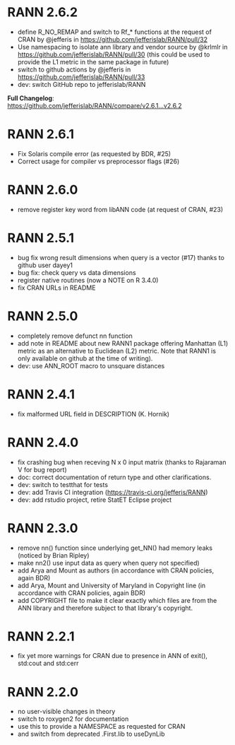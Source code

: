 # RANN 2.6.2

* define R_NO_REMAP and switch to Rf_* functions at the request of CRAN by 
  @jefferis in https://github.com/jefferislab/RANN/pull/32
* Use namespacing to isolate ann library and vendor source by @krlmlr in https://github.com/jefferislab/RANN/pull/30
  (this could be used to provide the L1 metric in the same package in future)
* switch to github actions by @jefferis in https://github.com/jefferislab/RANN/pull/33
* dev: switch GitHub repo to jefferislab/RANN

**Full Changelog**: https://github.com/jefferislab/RANN/compare/v2.6.1...v2.6.2

# RANN 2.6.1

* Fix Solaris compile error (as requested by BDR, #25)
* Correct usage for compiler vs preprocessor flags (#26)

# RANN 2.6.0

* remove register key word from libANN code (at request of CRAN, #23)

# RANN 2.5.1

* bug fix wrong result dimensions when query is a vector (#17)
  thanks to github user dayey1
* bug fix: check query vs data dimensions
* register native routines (now a NOTE on R 3.4.0)
* fix CRAN URLs in README

# RANN 2.5.0

* completely remove defunct nn function
* add note in README about new RANN1 package offering Manhattan (L1) metric as
  an alternative to Euclidean (L2) metric. Note that RANN1 is only available on 
  github at the time of writing).
* dev: use ANN_ROOT macro to unsquare distances

# RANN 2.4.1

* fix malformed URL field in DESCRIPTION (K. Hornik)

# RANN 2.4.0

* fix crashing bug when receving N x 0 input matrix
  (thanks to Rajaraman V for bug report)
* doc: correct documentation of return type and other clarifications.
* dev: switch to testthat for tests
* dev: add Travis CI integration (https://travis-ci.org/jefferis/RANN)
* dev: add rstudio project, retire StatET Eclipse project

# RANN 2.3.0

* remove nn() function since underlying get_NN() had memory leaks (noticed by Brian Ripley)
* make nn2() use input data as query when query not specified)
* add Arya and Mount as authors (in accordance with CRAN policies, again BDR)
* add Arya, Mount and University of Maryland in Copyright line
  (in accordance with CRAN policies, again BDR)
* add COPYRIGHT file to make it clear exactly which files are from the ANN
  library and therefore subject to that library's copyright.

# RANN 2.2.1

* fix yet more warnings for CRAN due to presence in ANN of 
  exit(), std:cout and std:cerr

# RANN 2.2.0

* no user-visible changes in theory
* switch to roxygen2 for documentation
* use this to provide a NAMESPACE as requested for CRAN
* and switch from deprecated .First.lib to useDynLib
